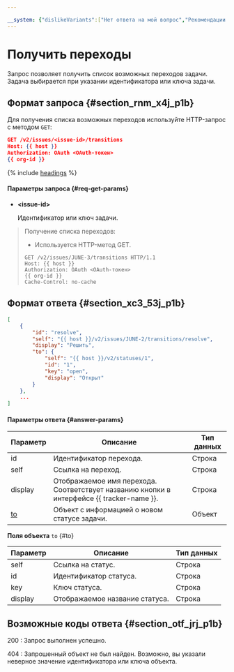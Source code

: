 ```yaml
---

__system: {"dislikeVariants":["Нет ответа на мой вопрос","Рекомендации не помогли","Содержание не соответсвует заголовку","Другое"]}
---
```

# Получить переходы

Запрос позволяет получить список возможных переходов задачи. Задача выбирается при указании идентификатора или ключа задачи.

## Формат запроса {#section_rnm_x4j_p1b}

Для получения списка возможных переходов используйте HTTP-запрос с методом `GET`:

```json
GET /v2/issues/<issue-id>/transitions
Host: {{ host }}
Authorization: OAuth <OAuth-токен>
{{ org-id }}
```

{% include [headings](../../../_includes/tracker/api/headings.md) %}

#### Параметры запроса {#req-get-params}

- **\<issue-id\>**

    Идентификатор или ключ задачи.

> Получение списка переходов:
> 
> - Используется HTTP-метод GET.
> 
> ```
> GET /v2/issues/JUNE-3/transitions HTTP/1.1
> Host: {{ host }}
> Authorization: OAuth <OAuth-токен>
> {{ org-id }}
> Cache-Control: no-cache
> ```

## Формат ответа {#section_xc3_53j_p1b}

```json
[
    {
        "id": "resolve",
        "self": "{{ host }}/v2/issues/JUNE-2/transitions/resolve",
        "display": "Решить",
        "to": {
            "self": "{{ host }}/v2/statuses/1",
            "id": "1",
            "key": "open",
            "display": "Открыт"
        }
    },
    ...
]
```

#### Параметры ответа {#answer-params}

Параметр | Описание | Тип данных
----- | ----- | -----
id | Идентификатор перехода. | Строка
self | Ссылка на переход. | Строка
display | Отображаемое имя перехода. Соответствует названию кнопки в интерфейсе {{ tracker-name }}. | Строка
[to](#to) | Объект с информацией о новом статусе задачи. | Объект
	
**Поля объекта** `to` {#to}

Параметр | Описание | Тип данных
----- | ----- | -----
self | Ссылка на статус. | Строка
id | Идентификатор статуса. | Строка
key | Ключ статуса. | Строка
display | Отображаемое название статуса. | Строка

## Возможные коды ответа {#section_otf_jrj_p1b}

200
:   Запрос выполнен успешно.

404
:   Запрошенный объект не был найден. Возможно, вы указали неверное значение идентификатора или ключа объекта.
